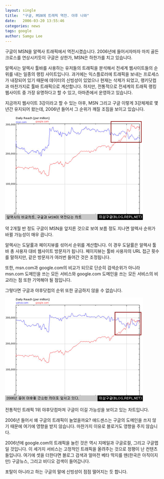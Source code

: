 ```yaml
---
layout: single
title:  "구글, MSN에 트래픽 역전. 야후 나와"
date:   2006-03-20 13:55:46
categories: news
tags: google
author: Samgu Lee
---
```

구글이 MSN을 알렉사 트래픽에서 역전시켰습니다. 2006년에 들어서자마자 마치 골든크로스를 연상시키듯이 구글은 상한가, MSN은 하한가를 치고 있습니다.

알렉사는 알렉사 툴바를 사용하는 유저들의 트래픽을 분석해서 전세계 웹사이트들의 순위를 내는 일종의 랭킹 사이트입니다. 과거에는 익스플로러에 트래픽을 보내는 프로세스가 내장되어 있기 때문에 데이터의 신빙성이 있었으나 현재는 삭제가 되었고, 랭키닷컴과 마찬가지로 툴바 트래픽으로 계산합니다. 하지만, 전통적으로 전세계의 트래픽 랭킹 웹사이트 중 가장 유명하다고 할 수 있고, 아마존에서 운영하고 있습니다.

지금까지 웹사이트 3강이라고 할 수 있는 야후, MSN 그리고 구글 이렇게 3강체제로 몇년간 유지되어 왔는데, 2006년 들어서 그 순위가 깨질 조짐을 보이고 있습니다.

![알렉사 트래픽, 구글이 MSN을 누르다](/assets/google_vs_msn.jpg)

약 2개월 반 정도 구글이 MSN을 앞지른 것으로 보여 보름 정도 지나면 알렉사 순위가 바뀔 가능성이 매우 큽니다.

알렉사는 도달률과 페이지뷰를 섞어서 순위를 계산합니다. 이 경우 도달률은 알렉사 툴바 총 사용자 대비 웹사이트 방문자가 됩니다. 페이지뷰는 툴바 사용자의 URL 접근 횟수를 말하지만, 같은 방문자가 여러번 들어간 것은 조정됩니다.

또한, msn.com과 google.com의 비교가 되므로 단순히 검색순위가 아니라 msn.com 도메인을 쓰는 모든 서비스와 google.com 도메인을 쓰는 모든 서비스의 비교라는 점 또한 기억해야 될 점입니다.

그렇다면 구글과 야후닷컴의 순위 또한 궁금하지 않을 수 없습니다.

![구글과 야후의 알렉사 트래픽](/assets/google_vs_yahoo.jpg)

전통적인 트래픽 1위 야후닷컴마져 구글이 이길 가능성을 보이고 있는 차트입니다.

2006년 들어서 왜 구글의 트래픽이 늘었을까요? 애드센스는 구글의 도메인을 쓰지 않기 때문에 여기에 영향을 받지 않습니다. 마찬가지 이유로 블로거도 영향을 주지 않습니다.

2006년에 google.com의 트래픽을 늘린 것은 역시 지메일과 구글로컬, 그리고 구글맵일 것입니다. 이 세가지 서비스는 고정적인 트래픽을 올려주는 것으로 정평이 난 컨텐츠들입니다. 여기에 셋을 더한다면 블로그 검색과 얼마전 베타 딱지를 뗀(한국은 아직이지만) 구글뉴스, 그리고 비디오 검색이 들어갑니다.

포탈이 아니라고 하는 구글의 말에 신빙성이 점점 떨어지는 듯 합니다.
